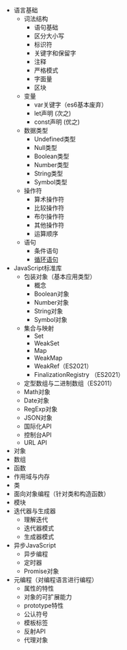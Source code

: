 * 语言基础
  * 词法结构
    * 语句基础
    * 区分大小写
    * 标识符
    * 关键字和保留字
    * 注释
    * 严格模式
    * 字面量
    * 区块
  * 变量
    * var关键字（es6基本废弃）
    * let声明 (次之)
    * const声明 (优之)
  * 数据类型
  	* Undefined类型
  	* Null类型
  	* Boolean类型
    * Number类型
  	* String类型
  	* Symbol类型
  * 操作符
    * 算术操作符
  	* 比较操作符
    * 布尔操作符
  	* 其他操作符
  	* 运算顺序
  * 语句
    * 条件语句
    * [循环语句](./ECMAScript/循环语句.md)
* JavaScript标准库
  * 包装对象（基本应用类型）
    * 概念
    * Boolean对象
    * Number对象
    * String对象
    * Symbol对象
  * 集合与映射
    * Set
    * WeakSet
    * Map
    * WeakMap
    * WeakRef（ES2021）
    * FinalizationRegistry （ES2021）
  * 定型数组与二进制数组（ES2011）
  * Math对象
  * Date对象
  * RegExp对象
  * JSON对象
  * 国际化API
  * 控制台API
  * URL API
* 对象
* 数组
* 函数
* 作用域与内存
* 类
* 面向对象编程（针对类和构造函数）
* 模块
* 迭代器与生成器
  * 理解迭代
  * 迭代器模式
  * 生成器模式
* 异步JavaScript
  * 异步编程
  * 定时器
  * Promise对象
* 元编程（对编程语言进行编程）
  * 属性的特性
  * 对象的可扩展能力
  * prototype特性
  * 公认符号
  * 模板标签
  * 反射API
  * 代理对象
    
  
